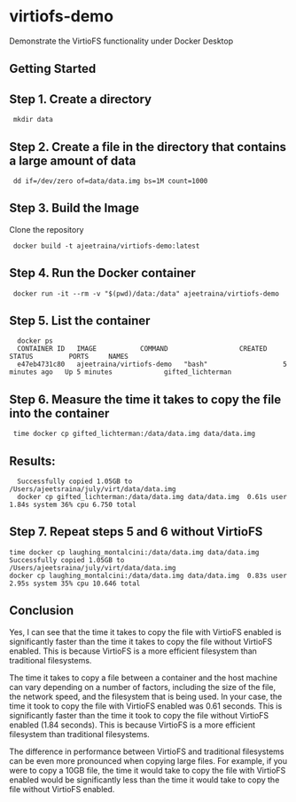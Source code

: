 # virtiofs-demo
Demonstrate the VirtioFS functionality under Docker Desktop


## Getting Started

## Step 1. Create a directory

```
 mkdir data
```

## Step 2.  Create a file in the directory that contains a large amount of data

```
 dd if=/dev/zero of=data/data.img bs=1M count=1000
```


## Step 3. Build the Image

Clone the repository

```
 docker build -t ajeetraina/virtiofs-demo:latest
```

## Step 4.  Run the Docker container

```
 docker run -it --rm -v "$(pwd)/data:/data" ajeetraina/virtiofs-demo
```

## Step 5. List the container

```
  docker ps
  CONTAINER ID   IMAGE           COMMAND                  CREATED         STATUS         PORTS     NAMES
  e47eb4731c80   ajeetraina/virtiofs-demo   "bash"                   5 minutes ago   Up 5 minutes             gifted_lichterman
```

## Step 6. Measure the time it takes to copy the file into the container


```
 time docker cp gifted_lichterman:/data/data.img data/data.img
```

## Results:

```
  Successfully copied 1.05GB to /Users/ajeetsraina/july/virt/data/data.img
  docker cp gifted_lichterman:/data/data.img data/data.img  0.61s user 1.84s system 36% cpu 6.750 total
```

## Step 7. Repeat steps 5 and 6 without VirtioFS


```
time docker cp laughing_montalcini:/data/data.img data/data.img
Successfully copied 1.05GB to /Users/ajeetsraina/july/virt/data/data.img
docker cp laughing_montalcini:/data/data.img data/data.img  0.83s user 2.95s system 35% cpu 10.646 total
```

## Conclusion

Yes, I can see that the time it takes to copy the file with VirtioFS enabled is significantly faster than the time it takes to copy the file without VirtioFS enabled. This is because VirtioFS is a more efficient filesystem than traditional filesystems.

The time it takes to copy a file between a container and the host machine can vary depending on a number of factors, including the size of the file, the network speed, and the filesystem that is being used. In your case, the time it took to copy the file with VirtioFS enabled was 0.61 seconds. This is significantly faster than the time it took to copy the file without VirtioFS enabled (1.84 seconds). This is because VirtioFS is a more efficient filesystem than traditional filesystems.

The difference in performance between VirtioFS and traditional filesystems can be even more pronounced when copying large files. For example, if you were to copy a 10GB file, the time it would take to copy the file with VirtioFS enabled would be significantly less than the time it would take to copy the file without VirtioFS enabled.





